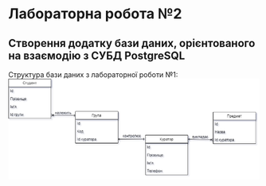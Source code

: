 # Лабораторна робота №2
## Створення додатку бази даних, орієнтованого на взаємодію з СУБД PostgreSQL

Структура бази даних з лабораторної роботи №1:
![img](../structure.png)